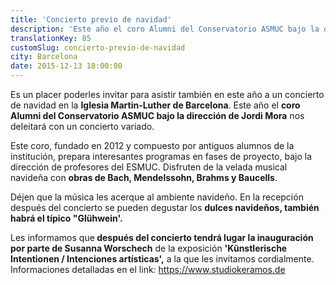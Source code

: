 ```yaml
---
title: 'Concierto previo de navidad'
description: 'Este año el coro Alumni del Conservatorio ASMUC bajo la dirección de Jordi Mora nos deleitará con un concierto variado.'
translationKey: 85
customSlug: concierto-previo-de-navidad
city: Barcelona
date: 2015-12-13 18:00:00
---
```


Es un placer poderles invitar para asistir también en este año a un concierto de navidad en la <strong>Iglesia Martin-Luther de Barcelona</strong>. Este año el <strong>coro Alumni del Conservatorio ASMUC bajo la dirección de Jordi Mora</strong> nos deleitará con un concierto variado.

Este coro, fundado en 2012 y compuesto por antiguos alumnos de la institución, prepara interesantes programas en fases de proyecto, bajo la dirección de profesores del ESMUC. Disfruten de la velada musical navideña con <strong>obras de Bach, Mendelssohn, Brahms y Baucells</strong>.

Déjen que la música les acerque al ambiente navideño. En la recepción después del concierto se pueden degustar los <strong>dulces navideños, también habrá el típico "Glühwein'.</strong>

Les informamos que<strong> después del concierto tendrá lugar la inauguración por parte de Susanna Worschech</strong> de la exposición <strong>'Künstlerische Intentionen / Intenciones artísticas',</strong> a la que les invitamos cordialmente. Informaciones detalladas en el link: <a href="https://www.studiokeramos.de" target="_blank" rel="nofollow noopener noreferrer">https://www.studiokeramos.de</a>
